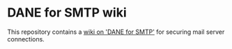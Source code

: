 # DANE for SMTP wiki

This repository contains a [wiki on 'DANE for SMTP'](https://github.com/baknu/DANE-for-SMTP/wiki) for securing mail server connections.
